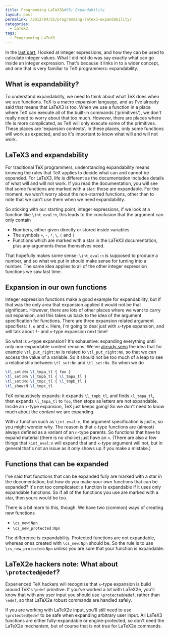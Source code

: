```yaml
---
title: Programming LaTeX3&#58; Expandability
layout: post
permalink: /2012/04/21/programming-latex3-expandability/
categories:
  - LaTeX3
tags:
  - Programming LaTeX3
---
```

In the [last part](/2012/02/07/programming-latex3-integers-and-integer-expressions/), I looked at integer expressions, and how they can be used to calculate integer values. What I did not do was say exactly what can go inside an integer expression. That's because it links in to a wider concept, and one that is very familiar to TeX programmers: expandability.

## What is expandability?

To understand expandability, we need to think about what TeX does when we use functions. TeX is a macro expansion language, and as I've already said that means that LaTeX3 is too. When we use a function in a place where TeX can execute all of the built-in commands ('primitives'), we don't really need to worry about that too much. However, there are places where life is more complicated, as TeX will only execute some of the primitives. These places are 'expansion contexts'. In these places, only some functions will work as expected, and so it's important to know what will and will not work.

## LaTeX3 and expandability

For traditional TeX programmers, understanding expandability means knowing the rules that TeX applies to decide what can and cannot be expanded. For LaTeX3, life is different as the documentation includes details of what will and will not work. If you read the documentation, you will see that some functions are marked with a star: those are expandable. For the moment, we won't worry about the non-starred functions, other than to note that we can't use them when we need expandability.

So sticking with our starting point, integer expressions, if we look at a function like `\int_eval:n`, this leads to the conclusion that the argument can only contain

- Numbers, either given directly or stored inside variables
- The symbols `+`, `-`, `*`, `\`, `(` and `)`
- Functions which are marked with a star in the LaTeX3 documentation, plus any arguments these themselves need.

That hopefully makes some sense: `\int_eval:n` is supposed to produce a number, and so what we put in should make sense for turning into a number. The same idea applies to all of the other integer expression functions we saw last time.

## Expansion in our own functions

Integer expression functions make a good example for expandability, but if that was the only area that expansion applied it would not be that significant. However, there are lots of other places where we want to carry out expansion, and this takes us back to the idea of the argument specification for functions. There are three expansion related argument specifiers: `f`, `o` and `x`. Here, I'm going to deal just with `x`-type expansion, and will talk about `f`- and `o`-type expansion next time!

So what is `x`-type expansion? It's exhaustive: expanding everything until only non-expandable content remains. We've [already seen](/2012/01/22/programming-latex3-more-on-token-list-variables/) the idea that for example `\tl_put_right:NV` is related to `\tl_put_right:Nn`, so that we can access the value of a variable. So it should not be too much of a leap to see a relationship between `\tl_set:Nn` and `\tl_set:Nx`. So when we do

```latex
\tl_set:Nn \l_tmpa_tl { foo }
\tl_set:Nn \l_tmpb_tl { \l_tmpa_tl }
\tl_set:Nx \l_tmpc_tl { \l_tmpb_tl }
\tl_show:N \l_tmpc_tl
```

TeX exhaustively expands: it expands `\l_tmpb_tl`, and finds `\l_tmpa_tl`, then expands `\l_tmpa_tl` to `foo`, then stops as letters are not expandable. Inside an `x`-type expansion, TeX just keeps going! So we don't need to know much about the _content_ we are expanding.

With a function such as `\int_eval:n`, the argument specification is just `n`, so you might wonder why. The reason is that `x`-type functions are (almost) always defined as a variant of an `n`-type parents. So functions that have to expand material (there is no choice) just have an `n`. (There are also a few things that `\int_eval:n` will expand that and `x`-type argument will not, but in general that's not an issue as it only shows up if you make a mistake.)

## Functions that can be expanded

I've said that functions that can be expanded fully are marked with a star in the documentation, but how do you make your own functions that can be expanded? It's not too complicated: a function is expandable if it uses only expandable functions. So if all of the functions you use are marked with a star, then yours would be too.

There is a bit more to this, though. We have two (common) ways of creating new functions

- `\cs_new:Npn`
- `\cs_new_protected:Npn`

The difference is expandability. Protected functions are not expandable, whereas ones created with `\cs_new:Npn` should be. So the rule is to use `\cs_new_protected:Npn` _unless_ you are sure that your function is expandable.

## LaTeX2e hackers note: What about `\protected@edef`?

Experienced TeX hackers will recognise that `x`-type expansion is build around TeX's `\edef` primitive. If you've worked a lot with LaTeX2e, you'll know that with any user input you should use `\protected@edef`, rather than `\edef`, so that LaTeX2e robust commands are handled safely.

If you are working with LaTeX2e input, you'll still need to use `\protected@edef` to be safe when expanding arbitrary user input. All LaTeX3 functions are either fully-expandable or engine-protected, so don't need the LaTeX2e mechanism, but of course that is not true for LaTeX2e commands.

